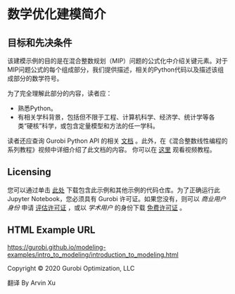 # 数学优化建模简介

## 目标和先决条件

该建模示例的目的是在混合整数规划（MIP）问题的公式化中介绍关键元素。对于MIP问题公式的每个组成部分，我们提供描述，相关的Python代码以及描述该组成部分的数学符号。

为了完全理解此部分的内容，读者应：

* 熟悉Python。
* 有相关学科背景，包括但不限于工程、计算机科学、经济学、统计学等各类“硬核”科学，或包含定量模型和方法的任一学科。

读者还应查询 Gurobi Python API 的相关 [文档](https://www.gurobi.com/resources/?category-filter=documentation)
。此外，在《混合整数线性编程的系列教程》视频中详细介绍了此文档的内容。
你可以在 [这里](https://www.gurobi.com/resource/tutorial-mixed-integer-linear-programming/) 观看视频教程。

## Licensing

您可以通过单击 [此处](https://github.com/arvinxx/gurobi-and-mathematical-modeling/archive/master.zip) 下载包含此示例和其他示例的代码仓库。为了正确运行此
Jupyter Notebook，您必须具有 Gurobi 许可证。如果您没有，则可以 *商业用户身份*
申请 [评估许可证](https://www.gurobi.com/downloads/request-an-evaluation-license/) ，或以 *学术用户*
的身份下载 [免费许可证](https://www.gurobi.com/academia/academic-program-and-licenses) 。

## HTML Example URL

https://gurobi.github.io/modeling-examples/intro_to_modeling/introduction_to_modeling.html

Copyright © 2020 Gurobi Optimization, LLC

翻译 By Arvin Xu